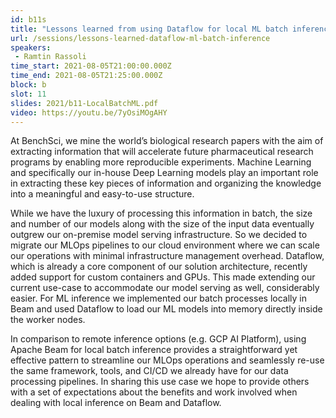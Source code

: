 ```yaml
---
id: b11s
title: "Lessons learned from using Dataflow for local ML batch inference"
url: /sessions/lessons-learned-dataflow-ml-batch-inference
speakers:
 - Ramtin Rassoli
time_start: 2021-08-05T21:00:00.000Z
time_end: 2021-08-05T21:25:00.000Z
block: b
slot: 11
slides: 2021/b11-LocalBatchML.pdf
video: https://youtu.be/7yOsiMOgAHY
---
```


At BenchSci, we mine the world’s biological research papers with the aim of extracting information that will accelerate future pharmaceutical research programs by enabling more reproducible experiments. Machine Learning and specifically our in-house Deep Learning models play an important role in extracting these key pieces of information and organizing the knowledge into a meaningful and easy-to-use structure.

While we have the luxury of processing this information in batch, the size and number of our models along with the size of the input data eventually outgrew our on-premise model serving infrastructure. So we decided to migrate our MLOps pipelines to our cloud environment where we can scale our operations with minimal infrastructure management overhead. Dataflow, which is already a core component of our solution architecture, recently added support for custom containers and GPUs. This made extending our current use-case to accommodate our model serving as well, considerably easier. For ML inference we implemented our batch processes locally in Beam and used Dataflow to load our ML models into memory directly inside the worker nodes.

In comparison to remote inference options (e.g. GCP AI Platform), using Apache Beam for local batch inference provides a straightforward yet effective pattern to streamline our MLOps operations and seamlessly re-use the same framework, tools, and CI/CD we already have for our data processing pipelines. In sharing this use case we hope to provide others with a set of expectations about the benefits and work involved when dealing with local inference on Beam and Dataflow.